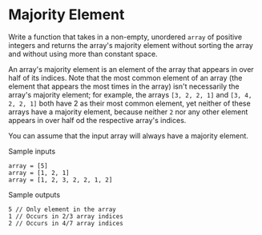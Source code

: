 # Majority Element

Write a function that takes in a non-empty, unordered `array` of positive integers and returns
the array's majority element without sorting the array and without using more than constant space.

An array's majority element is an element of the array that appears in over half of its indices.
Note that the most common element of an array (the element that appears the most times in the array)
isn't necessarily the array's majority element;
for example, the arrays `[3, 2, 2, 1]` and `[3, 4, 2, 2, 1]` both have 2 as their most common element,
yet neither of these arrays have a majority element, because neither `2` nor any other element
appears in over half od the respective array's indices.

You can assume that the input array will always have a majority element.

Sample inputs

```
array = [5]
array = [1, 2, 1]
array = [1, 2, 3, 2, 2, 1, 2]
```

Sample outputs

```
5 // Only element in the array
1 // Occurs in 2/3 array indices
2 // Occurs in 4/7 array indices
```
